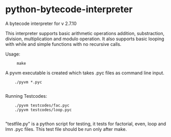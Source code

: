 # python-bytecode-interpreter
A bytecode interpreter for v 2.7.10

This interpreter supports basic arithmetic operations addition, substraction, division, multiplication and modulo operation.
It also supports basic looping with while and simple functions with no recursive calls.

Usage:

```
     make

```
A pyvm executable is created which takes .pyc files as command line input.

```
    ./pyvm *.pyc
	
```

Running Testcodes:

```
    ./pyvm testcodes/fac.pyc
    ./pyvm testcodes/loop.pyc
	
```

"testfile.py" is a python script for testing, it tests for factorial, even, loop and lmn .pyc files. This test file should be run only after make.
